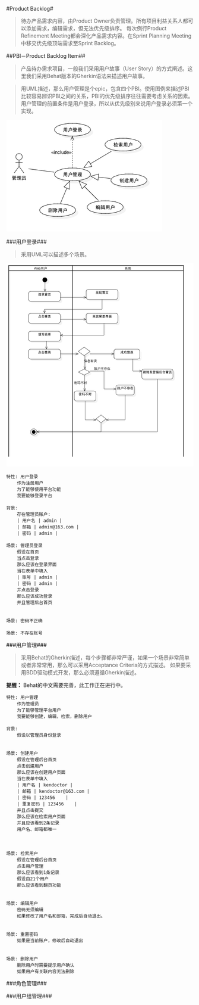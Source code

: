 #Product Backlog#

> 待办产品需求内容，由Product Owner负责管理。所有项目利益关系人都可以添加需求，编辑需求，但无法优先级排序。
> 每次例行Product Refinement Meeting都会深化产品需求内容。在Sprint Planning Meeting中移交优先级顶端需求至Sprint Backlog。


##PBI－Product Backlog Item##

> 产品待办需求项目，一般我们采用用户故事（User Story）的方式阐述。这里我们采用Behat版本的Gherkin语法来描述用户故事。

> 用UML描述，那么用户管理是个epic，包含四个PBI。使用图例来描述PBI比较容易辨识PBI之间的关系，PBI的优先级排序往往需要考虑关系的因素。
> 用户管理的前置条件是用户登录，所以从优先级别来说用户登录必须第一个实现。

![用户管理](./images/PBI__用户管理_0.png)

###用户登录###

> 采用UML可以描述多个场景。

![用户登录.](./images/场景描述_用户登录.png)

    特性: 用户登录
        作为注册用户
        为了能够使用平台功能
        我要能够登录平台
    
    背景:
        存在管理员账户:
        | 用户名 | admin |
        | 邮箱 | admin@163.com |
        | 密码 | admin |

    场景: 管理员登录
        假设在首页
        当点击登录
        那么应该在登录界面
        当在表单中填入
        | 账号 | admin |
        | 密码 | admin |
        并点击登录
        那么应该成功登录
        并且管理后台首页
        

    场景: 密码不正确
    
    场景: 不存在账号

###用户管理###

> 采用Behat的Gherkin描述，每个步骤都非常严谨，如果一个场景非常简单或者非常常用，那么可以采用Acceptance Criteria的方式描述。
> 如果要采用BDD驱动模式开发，那么必须遵循Gherkin描述。

**提醒：** Behat的中文需要完善，此工作正在进行中。


    特性: 用户管理
        作为管理员
        为了能够管理平台用户
        我要能够创建，编辑，检索，删除用户

    背景:
        假设以管理员身份登录


    场景: 创建用户
        假设在管理后台首页
        点击创建用户
        那么应该在创建用户页面
        当在表单中填入
        | 用户名 | kendoctor |
        | 邮箱 | kendoctor@163.com |
        | 密码 | 123456    |
        | 重复密码 | 123456    |
        并且点击提交
        那么应该在检索用户页面
        并且应该看到2条记录
        用户名、邮箱都唯一
        
        

    场景: 检索用户
        假设在管理后台首页
        点击用户管理
        那么应该看到1条记录
        假设由21个用户
        那么应该看到翻页功能
        

    场景: 编辑用户
        密码无须编辑
        如果修改了用户名和邮箱，完成后自动退出。
        
        
    场景: 重置密码
        如果是当前账户，修改后自动退出
        
    
    场景: 删除用户
        删除用户时需要提示用户确认
        如果用户有关联内容无法删除
        


###角色管理###

###用户组管理###



